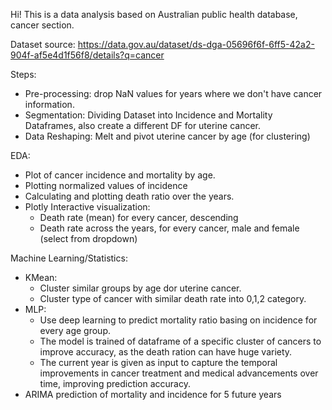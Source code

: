 Hi! This is a data analysis based on Australian public health database, cancer section.

Dataset source: https://data.gov.au/dataset/ds-dga-05696f6f-6ff5-42a2-904f-af5e4d1f56f8/details?q=cancer

Steps:
  - Pre-processing: drop NaN values for years where we don't have cancer information.
  - Segmentation: Dividing Dataset into Incidence and Mortality Dataframes, also create a different DF for uterine cancer.
  - Data Reshaping: Melt and pivot uterine cancer by age (for clustering)

EDA:
  - Plot of cancer incidence and mortality by age.
  - Plotting normalized values of incidence
  - Calculating and plotting death ratio over the years.
  - Plotly Interactive visualization:
      - Death rate (mean) for every cancer, descending
      - Death rate across the years, for every cancer, male and female (select from dropdown)

Machine Learning/Statistics:
  - KMean:
      - Cluster similar groups by age dor uterine cancer.
      - Cluster type of cancer with similar death rate into 0,1,2 category. 
  - MLP:
      - Use deep learning to predict mortality ratio basing on incidence for every age group.
      - The model is trained of dataframe of a specific cluster of cancers to improve accuracy, as the death ration can have huge variety. 
      - The current year is given as input to capture the temporal improvements in cancer treatment and medical advancements over time, improving prediction accuracy.
  - ARIMA prediction of mortality and incidence for 5 future years
